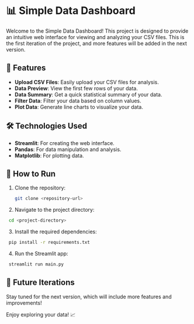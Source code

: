 # 📊 Simple Data Dashboard

Welcome to the Simple Data Dashboard! This project is designed to provide an intuitive web interface for viewing and analyzing your CSV files. This is the first iteration of the project, and more features will be added in the next version.

## 🌟 Features

- **Upload CSV Files**: Easily upload your CSV files for analysis.
- **Data Preview**: View the first few rows of your data.
- **Data Summary**: Get a quick statistical summary of your data.
- **Filter Data**: Filter your data based on column values.
- **Plot Data**: Generate line charts to visualize your data.

## 🛠️ Technologies Used

- **Streamlit**: For creating the web interface.
- **Pandas**: For data manipulation and analysis.
- **Matplotlib**: For plotting data.

## 🚀 How to Run

1. Clone the repository:

   ```bash
   git clone <repository-url>

   ```

2. Navigate to the project directory:

```bash
 cd <project-directory>

```

3. Install the required dependencies:

```bash
 pip install -r requirements.txt

```

4. Run the Streamlit app:

```bash
 streamlit run main.py

```

## 🔮 Future Iterations

Stay tuned for the next version, which will include more features and improvements!

Enjoy exploring your data! 📈
